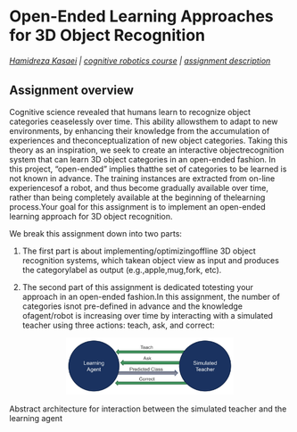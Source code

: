 # Open-Ended Learning Approaches for 3D Object Recognition

###### [Hamidreza Kasaei](https://hkasaei.github.io/) | [cognitive robotics course](https://rugcognitiverobotics.github.io/) | [assignment description]()
##


## Assignment overview
Cognitive science revealed that humans learn to recognize object categories ceaselessly over time. This ability allowsthem to adapt to new environments,  by enhancing their knowledge from the accumulation of experiences and theconceptualization of new object categories. Taking this theory as an inspiration, we seek to create an interactive objectrecognition system that can learn 3D object categories in an open-ended fashion. In this project, “open-ended” implies thatthe set of categories to be learned is not known in advance. The training instances are extracted from on-line experiencesof a robot, and thus become gradually available over time, rather than being completely available at the beginning of thelearning process.Your  goal  for  this  assignment  is  to  implement  an  open-ended  learning  approach for 3D object recognition. 

We break this assignment down into two parts:
1. The first part is about implementing/optimizingoffline 3D object recognition systems, which takean object view as input and produces the categorylabel as output (e.g.,apple,mug,fork, etc).

2. The second part of this assignment is dedicated totesting your approach in an open-ended fashion.In this assignment, the number of categories isnot pre-defined in advance and the knowledge ofagent/robot is increasing over time by interacting with a simulated teacher using three actions: teach, ask, and correct:

<p align="center">
  <img src="images/simulated_user.jpg" width="300" title="">
  
  Abstract architecture for interaction between the simulated teacher and the learning agent
</p>
